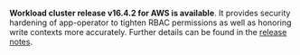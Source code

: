**Workload cluster release v16.4.2 for AWS is available**. It provides security hardening of app-operator to tighten RBAC permissions as well as honoring write contexts more accurately. Further details can be found in the [release notes](https://docs.giantswarm.io/changes/workload-cluster-releases-aws/releases/aws-v16.4.2/).
